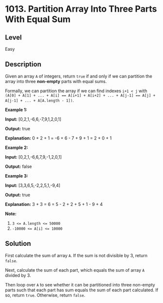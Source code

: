 # 1013. Partition Array Into Three Parts With Equal Sum
## Level
Easy

## Description
Given an array `A` of integers, return `true` if and only if we can partition the array into three **non-empty** parts with equal sums.

Formally, we can partition the array if we can find indexes `i+1 < j` with `(A[0] + A[1] + ... + A[i] == A[i+1] + A[i+2] + ... + A[j-1] == A[j] + A[j-1] + ... + A[A.length - 1])`.

**Example 1:**

**Input:** [0,2,1,-6,6,-7,9,1,2,0,1]

**Output:** true

**Explanation:** 0 + 2 + 1 = -6 + 6 - 7 + 9 + 1 = 2 + 0 + 1

**Example 2:**

**Input:** [0,2,1,-6,6,7,9,-1,2,0,1]

**Output:** false

**Example 3:**

**Input:** [3,3,6,5,-2,2,5,1,-9,4]

**Output:** true

**Explanation:** 3 + 3 = 6 = 5 - 2 + 2 + 5 + 1 - 9 + 4

**Note:**

1. `3 <= A.length <= 50000`
2. `-10000 <= A[i] <= 10000`

## Solution
First calculate the sum of array `A`. If the sum is not divisible by 3, return `false`.

Next, calculate the sum of each part, which equals the sum of array `A` divided by 3.

Then loop over `A` to see whether it can be partitioned into three non-empty parts such that each part has sum equals the sum of each part calculated. If so, return `true`. Otherwise, return `false`.

